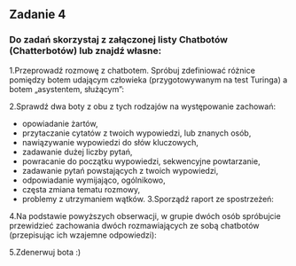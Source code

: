 ## Zadanie 4
### Do zadań skorzystaj z załączonej listy Chatbotów (Chatterbotów) lub znajdź własne:
1.Przeprowadź rozmowę z chatbotem. Spróbuj zdefiniować różnice pomiędzy botem udającym człowieka (przygotowywanym na test Turinga) a botem „asystentem, służącym”:

2.Sprawdź dwa boty z obu z tych rodzajów na występowanie zachowań:
  - opowiadanie żartów,
  - przytaczanie cytatów z twoich wypowiedzi, lub znanych osób,
  - nawiązywanie wypowiedzi do słów kluczowych,
  - zadawanie dużej liczby pytań,
  - powracanie do początku wypowiedzi, sekwencyjne powtarzanie,
  - zadawanie pytań powstających z twoich wypowiedzi,
  - odpowiadanie wymijająco, ogólnikowo,
  - częsta zmiana tematu rozmowy,
  - problemy z utrzymaniem wątków.
3.Sporządź raport ze spostrzeżeń:
  
4.Na podstawie powyższych obserwacji, w grupie dwóch osób spróbujcie przewidzieć zachowania dwóch rozmawiających ze sobą chatbotów (przepisując ich wzajemne odpowiedzi):

5.Zdenerwuj bota :)
